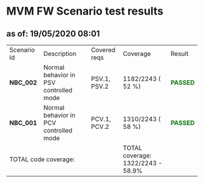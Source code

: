 <H1>MVM FW Scenario test results</H1>
<H2>as of: 19/05/2020 08:01</H2>
<Table>
<Tr><Td>Scenario Id</Td><Td>Description</Td><Td>Covered reqs</Td><Td>Coverage</Td><Td>Result</Td></Tr>
<Tr><Td><B> NBC_002</B></Td><Td>Normal behavior in PSV controlled mode</Td><Td>PSV.1, PSV.2</Td><Td>1182/2243 (   52 &percnt;)</Td><Td><B><Font color="green">PASSED</Font></B></Td></Tr>
<Tr><Td><B> NBC_001</B></Td><Td>Normal behavior in PCV controlled mode</Td><Td>PCV.1, PCV.2</Td><Td>1310/2243 (   58 &percnt;)</Td><Td><B><Font color="green">PASSED</Font></B></Td></Tr>
<Tr><Td Colspan=3>TOTAL code coverage:</Td><Td>TOTAL coverage: 1322/2243 -  58.9%</Td><Td></Td></Tr>
</Table>
